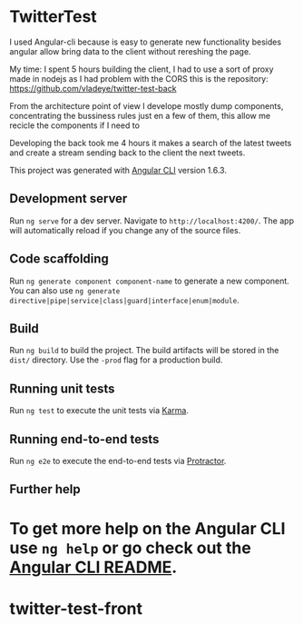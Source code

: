 # TwitterTest

I used Angular-cli because is easy to generate new functionality besides angular allow bring data to the client
without rereshing the page.

My time: I spent 5 hours building the client, I had to use a sort of proxy made in nodejs as
I had problem with the CORS this is the repository: https://github.com/vladeye/twitter-test-back

From the architecture point of view I develope mostly dump components, concentrating the bussiness rules just
en a few of them, this allow me recicle the components if I need to

Developing the back took me 4 hours it makes a search of the latest tweets and create a stream sending back to the
client the next tweets.

This project was generated with [Angular CLI](https://github.com/angular/angular-cli) version 1.6.3.

## Development server

Run `ng serve` for a dev server. Navigate to `http://localhost:4200/`. The app will automatically reload if you change any of the source files.

## Code scaffolding

Run `ng generate component component-name` to generate a new component. You can also use `ng generate directive|pipe|service|class|guard|interface|enum|module`.

## Build

Run `ng build` to build the project. The build artifacts will be stored in the `dist/` directory. Use the `-prod` flag for a production build.

## Running unit tests

Run `ng test` to execute the unit tests via [Karma](https://karma-runner.github.io).

## Running end-to-end tests

Run `ng e2e` to execute the end-to-end tests via [Protractor](http://www.protractortest.org/).

## Further help

To get more help on the Angular CLI use `ng help` or go check out the [Angular CLI README](https://github.com/angular/angular-cli/blob/master/README.md).
=======
# twitter-test-front
